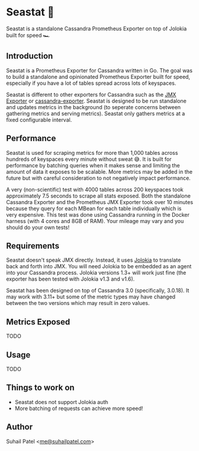 # Seastat 🌊

Seastat is a standalone Cassandra Prometheus Exporter on top of Jolokia built for speed 🏎️

## Introduction

Seastat is a Prometheus Exporter for Cassandra written in Go. The goal was to build a standalone and opinionated Prometheus Exporter built for speed, especially if you have a lot of tables spread across lots of keyspaces. 

Seastat is different to other exporters for Cassandra such as the [JMX Exporter](https://github.com/prometheus/jmx_exporter) or [cassandra-exporter](https://github.com/instaclustr/cassandra-exporter). Seastat is designed to be run standalone and updates metrics in the background (to seperate concerns between gathering metrics and serving metrics). Seastat only gathers metrics at a fixed configurable interval.

## Performance

Seastat is used for scraping metrics for more than 1,000 tables across hundreds of keyspaces every minute without sweat 😅. It is built for performance by batching queries when it makes sense and limiting the amount of data it exposes to be scalable. More metrics may be added in the future but with careful consideration to not negatively impact performance. 

A very (non-scientific) test with 4000 tables across 200 keyspaces took approximately 7.5 seconds to scrape all stats exposed. Both the standalone Cassandra Exporter and the Prometheus JMX Exporter took over 10 minutes because they query for each MBean for each table individually which is very expensive. This test was done using Cassandra running in the Docker harness (with 4 cores and 8GB of RAM). Your mileage may vary and you should do your own tests!

## Requirements

Seastat doesn't speak JMX directly. Instead, it uses [Jolokia](https://jolokia.org/) to translate back and forth into JMX. You will need Jolokia to be embedded as an agent into your Cassandra process. Jolokia versions 1.3+ will work just fine (the exporter has been tested with Jolokia v1.3 and v1.6).

Seastat has been designed on top of Cassandra 3.0 (specifically, 3.0.18). It may work with 3.11+ but some of the metric types may have changed between the two versions which may result in zero values.

## Metrics Exposed

TODO

## Usage

TODO

## Things to work on

- Seastat does not support Jolokia auth
- More batching of requests can achieve more speed!

## Author

Suhail Patel <<me@suhailpatel.com>>
